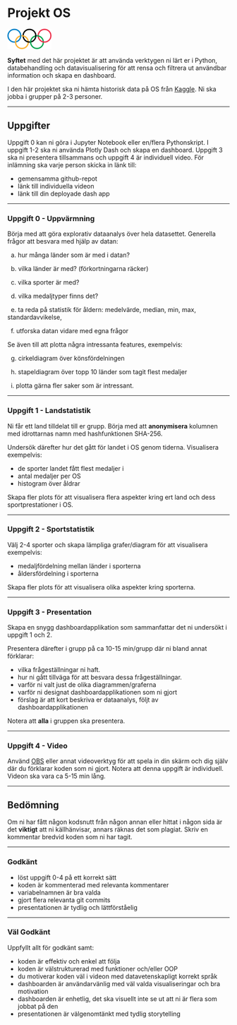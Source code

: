 # Projekt OS

<img src="os_rings.svg" alt="OS rings" width="100"/>

**Syftet** med det här projektet är att använda verktygen ni lärt er i Python, databehandling och datavisualisering för att rensa och filtrera ut användbar information och skapa en dashboard.

I den här projektet ska ni hämta historisk data på OS från [Kaggle][OS_data]. Ni ska jobba i grupper på 2-3 personer. 

[OS_data]: https://www.kaggle.com/heesoo37/120-years-of-olympic-history-athletes-and-results


---
## Uppgifter
Uppgift 0 kan ni göra i Jupyter Notebook eller en/flera Pythonskript. I uppgift 1-2 ska ni använda Plotly Dash och skapa en dashboard. Uppgift 3 ska ni presentera tillsammans och uppgift 4 är individuell video. För inlämning ska varje person skicka in länk till:
- gemensamma github-repot
- länk till individuella videon
- länk till din deployade dash app 

---
### Uppgift 0 - Uppvärmning

Börja med att göra explorativ dataanalys över hela datasettet. Generella frågor att besvara med hjälp av datan:

&nbsp; a. hur många länder som är med i datan?

&nbsp; b. vilka länder är med? (förkortningarna räcker)

&nbsp; c. vilka sporter är med?

&nbsp; d. vilka medaljtyper finns det?

&nbsp; e. ta reda på statistik för åldern: medelvärde, median, min, max, standardavvikelse, 

&nbsp; f. utforska datan vidare med egna frågor

Se även till att plotta några intressanta features, exempelvis:

&nbsp; g. cirkeldiagram över könsfördelningen

&nbsp; h. stapeldiagram över topp 10 länder som tagit flest medaljer

&nbsp; i. plotta gärna fler saker som är intressant.

---
### Uppgift 1 - Landstatistik

Ni får ett land tilldelat till er grupp. Börja med att **anonymisera** kolumnen med idrottarnas namn med hashfunktionen SHA-256.

 Undersök därefter hur det gått för landet i OS genom tiderna. Visualisera exempelvis:
- de sporter landet fått flest medaljer i 
- antal medaljer per OS
- histogram över åldrar

Skapa fler plots för att visualisera flera aspekter kring ert land och dess sportprestationer i OS. 

---
### Uppgift 2 - Sportstatistik

Välj 2-4 sporter och skapa lämpliga grafer/diagram för att visualisera exempelvis: 
- medaljfördelning mellan länder i sporterna
- åldersfördelning i sporterna

Skapa fler plots för att visualisera olika aspekter kring sporterna. 

---
### Uppgift 3 - Presentation

Skapa en snygg dashboardapplikation som sammanfattar det ni undersökt i uppgift 1 och 2. 

Presentera därefter i grupp på ca 10-15 min/grupp där ni bland annat förklarar: 
- vilka frågeställningar ni haft.
- hur ni gått tillväga för att besvara dessa frågeställningar.
- varför ni valt just de olika diagrammen/graferna
- varför ni designat dashboardapplikationen som ni gjort
- förslag är att kort beskriva er dataanalys, följt av dashboardapplikationen

Notera att **alla** i gruppen ska presentera.

---
### Uppgift 4 - Video

Använd [OBS](https://obsproject.com/sv) eller annat videoverktyg för att spela in din skärm och dig själv där du förklarar koden som ni gjort. Notera att denna uppgift är individuell. Videon ska vara ca 5-15 min lång.

---
## Bedömning

Om ni har fått någon kodsnutt från någon annan eller hittat i någon sida är det **viktigt** att ni källhänvisar, annars räknas det som plagiat. Skriv en kommentar bredvid koden som ni har tagit. 

---
### Godkänt

- löst uppgift 0-4 på ett korrekt sätt 
- koden är kommenterad med relevanta kommentarer
- variabelnamnen är bra valda 
- gjort flera relevanta git commits
- presentationen är tydlig och lättförståelig

---
### Väl Godkänt

Uppfyllt allt för godkänt samt:
- koden är effektiv och enkel att följa
- koden är välstrukturerad med funktioner och/eller OOP
- du motiverar koden väl i videon med datavetenskapligt korrekt språk
- dashboarden är användarvänlig med väl valda visualiseringar och bra motivation
- dashboarden är enhetlig, det ska visuellt inte se ut att ni är flera som jobbat på den
- presentationen är välgenomtänkt med tydlig storytelling